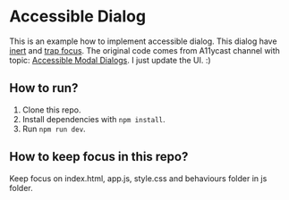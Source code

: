 # Accessible Dialog

This is an example how to implement accessible dialog. This dialog have [inert](https://github.com/WICG/inert) and [trap focus](https://hiddedevries.nl/en/blog/2017-01-29-using-javascript-to-trap-focus-in-an-element). The original code comes from A11ycast channel with topic: [Accessible Modal Dialogs](https://www.youtube.com/watch?v=JS68faEUduk). I just update the UI. :)

## How to run?

1. Clone this repo.
2. Install dependencies with `npm install`.
3. Run `npm run dev`.

## How to keep focus in this repo?

Keep focus on index.html, app.js, style.css and behaviours folder in js folder.